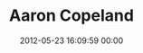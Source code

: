 ---
title: "Aaron Copeland"
date: 2012-05-23 16:09:59 00:00
permalink: /aaron
twitter: ""
likes: [587,599,680]
id: 651
gravatar: "http://www.gravatar.com/avatar/c665200d03041984bad5a3f068349b19"
---